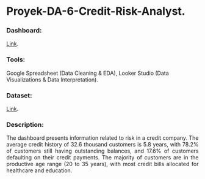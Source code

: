 # Proyek-DA-6-Credit-Risk-Analyst.
### Dashboard: 
[Link](https://lookerstudio.google.com/u/0/reporting/d2955b92-847f-468f-b654-f027ff5a1971/page/mHA9D?s=jEOdd_yG3K4).
### Tools:
Google Spreadsheet (Data Cleaning & EDA), Looker Studio (Data Visualizations & Data Interpretation).
### Dataset: 
[Link](https://www.kaggle.com/datasets/nanditapore/credit-risk-analysis).
### Description:
<p align="justify"> The dashboard presents information related to risk in a credit company. The average credit history of 32.6 thousand customers is 5.8 years, with 78.2% of customers still having outstanding balances, and 17.6% of customers defaulting on their credit payments. The majority of customers are in the productive age range (20 to 35 years), with most credit bills allocated for healthcare and education. </p>

